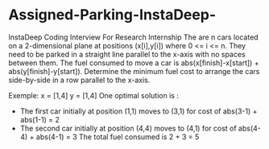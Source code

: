 # Assigned-Parking-InstaDeep-
InstaDeep Coding Interview For Research Internship 
The are n cars located on a 2-dimensional plane at positions (x[i],y[i]) where 0 <= i <= n.
They need to be parked in a straight line parallel to the x-axis with no spaces between them.
The fuel consumed to move a car is abs(x[finish]-x[start]) + abs(y[finish]-y[start]).
Determine the minimum fuel cost to arrange the cars side-by-side in a row parallel to the x-axis.

Exemple:
x = [1,4]
y = [1,4]
One optimal solution is :
* The first car initially at position (1,1) moves to (3,1) for cost of abs(3-1) + abs(1-1) = 2
* The second car initially at position (4,4) moves to (4,1) for cost of abs(4-4) + abs(4-1) = 3
The total fuel consumed is 2 + 3 = 5
